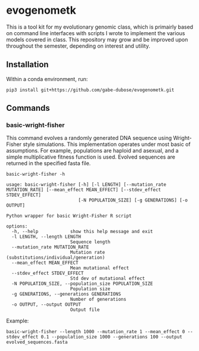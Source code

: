 # evogenometk
This is a tool kit for my evolutionary genomic class, which is primairly based on command line interfaces with scripts I wrote to implement the various models covered in class. This repository may grow and be improved upon throughout the semester, depending on interest and utility. 

## Installation
Within a conda environment, run:

```pip3 install git+https://github.com/gabe-dubose/evogenometk.git```

## Commands
### basic-wright-fisher
This command evolves a randomly generated DNA sequence using Wright-Fisher style simulations. This implementation operates under most basic of assumptions. For example, populations are haploid and asexual, and a simple multiplicative fitness function is used. Evolved sequences are returned in the specified fasta file. 

```
basic-wright-fisher -h
```
```
usage: basic-wright-fisher [-h] [-l LENGTH] [--mutation_rate MUTATION_RATE] [--mean_effect MEAN_EFFECT] [--stdev_effect STDEV_EFFECT]
                           [-N POPULATION_SIZE] [-g GENERATIONS] [-o OUTPUT]

Python wrapper for basic Wright-Fisher R script

options:
  -h, --help            show this help message and exit
  -l LENGTH, --length LENGTH
                        Sequence length
  --mutation_rate MUTATION_RATE
                        Mutation rate (substitutions/individual/generation)
  --mean_effect MEAN_EFFECT
                        Mean mutational effect
  --stdev_effect STDEV_EFFECT
                        Std dev of mutational effect
  -N POPULATION_SIZE, --population_size POPULATION_SIZE
                        Population size
  -g GENERATIONS, --generations GENERATIONS
                        Number of generations
  -o OUTPUT, --output OUTPUT
                        Output file

```
Example:
```
basic-wright-fisher --length 1000 --mutation_rate 1 --mean_effect 0 --stdev_effect 0.1 --population_size 1000 --generations 100 --output evolved_sequences.fasta
```
